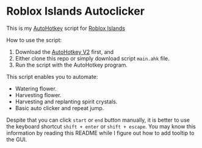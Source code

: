 # Roblox Islands Autoclicker

This is my [AutoHotkey](https://www.autohotkey.com/) script for [Roblox Islands](https://www.roblox.com/games/4872321990/Islands)

How to use the script:

1. Download the [AutoHotkey V2](https://www.autohotkey.com/download/ahk-v2.exe) first, and
2. Either clone this repo or simply download script `main.ahk` file.
3. Run the script with the AutoHotkey program.

This script enables you to automate:

- Watering flower.
- Harvesting flower.
- Harvesting and replanting spirit crystals.
- Basic auto clicker and repeat jump.

Despite that you can click `start` or `end` button manually,
it is better to use the keyboard shortcut `shift + enter` or `shift + escape`.
You may know this information by reading this README while I figure out how to add tooltip to the GUI.
